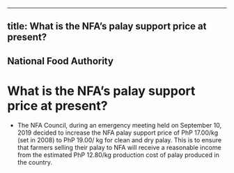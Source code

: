 --- 
 title: What is the NFA’s palay support price at present?
 ---

## National Food Authority

# What is the NFA’s palay support price at present?


 - The NFA Council, during an emergency meeting held on September 10, 2019 decided to increase the NFA palay support price of PhP 17.00/kg (set in 2008) to PhP 19.00/ kg for clean and dry palay. This is to ensure that farmers selling their palay to NFA will receive a reasonable income from the estimated PhP 12.80/kg production cost of palay produced in the country.
